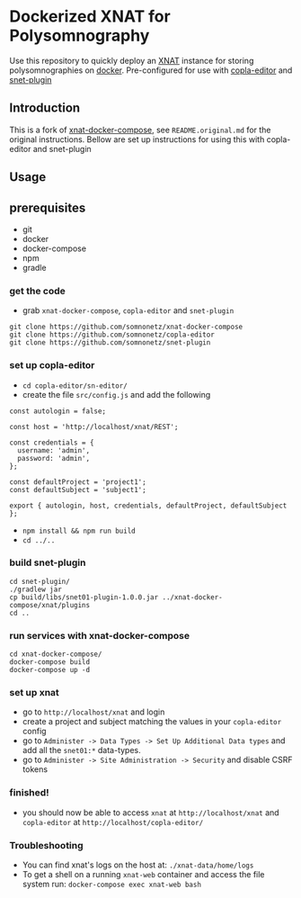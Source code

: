 # Dockerized XNAT for Polysomnography

Use this repository to quickly deploy an [XNAT](https://xnat.org/) instance for storing polysomnographies on [docker](https://www.docker.com/). Pre-configured for use with [copla-editor](https://github.com/somnonetz/copla-editor) and [snet-plugin](https://github.com/somnonetz/snet-plugin)

## Introduction

This is a fork of [xnat-docker-compose](https://github.com/NrgXnat/xnat-docker-compose/), see `README.original.md` for the original instructions. Bellow are set up instructions for using this with copla-editor and snet-plugin

## Usage

## prerequisites

* git
* docker
* docker-compose
* npm
* gradle

### get the code

* grab `xnat-docker-compose`, `copla-editor` and `snet-plugin`

```
git clone https://github.com/somnonetz/xnat-docker-compose
git clone https://github.com/somnonetz/copla-editor
git clone https://github.com/somnonetz/snet-plugin
``` 

### set up copla-editor

* `cd copla-editor/sn-editor/`
* create the file `src/config.js` and add the following

```
const autologin = false;

const host = 'http://localhost/xnat/REST';

const credentials = {
  username: 'admin',
  password: 'admin',
};

const defaultProject = 'project1';
const defaultSubject = 'subject1';

export { autologin, host, credentials, defaultProject, defaultSubject };
```

* `npm install && npm run build`
* `cd ../..`

### build snet-plugin

```
cd snet-plugin/
./gradlew jar
cp build/libs/snet01-plugin-1.0.0.jar ../xnat-docker-compose/xnat/plugins
cd ..
```

### run services with xnat-docker-compose

```
cd xnat-docker-compose/
docker-compose build
docker-compose up -d
```

### set up xnat

* go to `http://localhost/xnat` and login
* create a project and subject matching the values in your `copla-editor` config
* go to `Administer -> Data Types -> Set Up Additional Data types` and add all the `snet01:*` data-types.
* go to `Administer -> Site Administration -> Security` and disable CSRF tokens

### finished!

* you should now be able to access `xnat` at `http://localhost/xnat` and `copla-editor` at `http://localhost/copla-editor/`

### Troubleshooting

* You can find xnat's logs on the host at: `./xnat-data/home/logs`
* To get a shell on a running `xnat-web` container and access the file system run: `docker-compose exec xnat-web bash`

